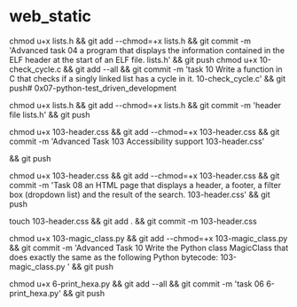 # web_static
chmod u+x lists.h && git add --chmod=+x lists.h && git commit -m 'Advanced task 04 a program that displays the information contained in the ELF header at the start of an ELF file. lists.h' && git push
chmod u+x 10-check_cycle.c && git add --all && git commit -m 'task 10 Write a function in C that checks if a singly linked list has a cycle in it. 10-check_cycle.c' && git push# 0x07-python-test_driven_development

chmod u+x lists.h && git add --chmod=+x lists.h && git commit -m 'header file lists.h' && git push

chmod u+x 103-header.css && git add --chmod=+x 103-header.css && git commit -m 'Advanced Task 103 Accessibility support 103-header.css'

&& git push

chmod u+x 103-header.css && git add --chmod=+x 103-header.css && git commit -m 'Task 08 an HTML page that displays a header, a footer, a filter box (dropdown list) and the result of the search. 103-header.css'
 && git push

touch 103-header.css && git add . && git commit -m 103-header.css


chmod u+x 103-magic_class.py && git add --chmod=+x 103-magic_class.py && git commit -m 'Advanced Task 10 Write the Python class MagicClass that does exactly the same as the following Python bytecode: 103-magic_class.py ' && git push

chmod u+x 6-print_hexa.py && git add --all && git commit -m 'task 06 6-print_hexa.py' && git push
